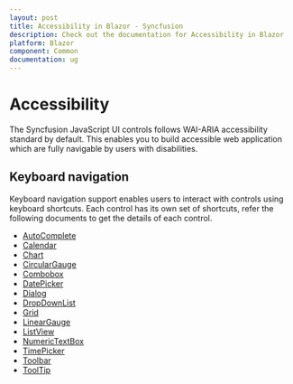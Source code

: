 ```yaml
---
layout: post
title: Accessibility in Blazor - Syncfusion
description: Check out the documentation for Accessibility in Blazor
platform: Blazor
component: Common
documentation: ug
---
```


# Accessibility

The Syncfusion JavaScript UI controls follows WAI-ARIA accessibility standard by default. This enables you to build accessible web application which are fully navigable by users with disabilities.

## Keyboard navigation

Keyboard navigation support enables users to interact with controls using keyboard shortcuts. Each control has its own set of shortcuts, refer the following documents to get the details of each control.

* [AutoComplete](./auto-complete/accessibility)
* [Calendar](./calendar/accessibility)
* [Chart](./chart/accessibility)
* [CircularGauge](./circular-gauge/accessibility)
* [Combobox](./combo-box/accessibility)
* [DatePicker](./datepicker/accessibility)
* [Dialog](./dialog/accessibility)
* [DropDownList](./drop-down-list/accessibility)
* [Grid](./grid/accessibility)
* [LinearGauge](./linear-gauge/accessibility)
* [ListView](./listview/accessibility)
* [NumericTextBox](./numerictextbox/accessibility)
* [TimePicker](./timepicker/accessibility)
* [Toolbar](./toolbar/accessibility)
* [ToolTip](./tooltip/accessibility)
